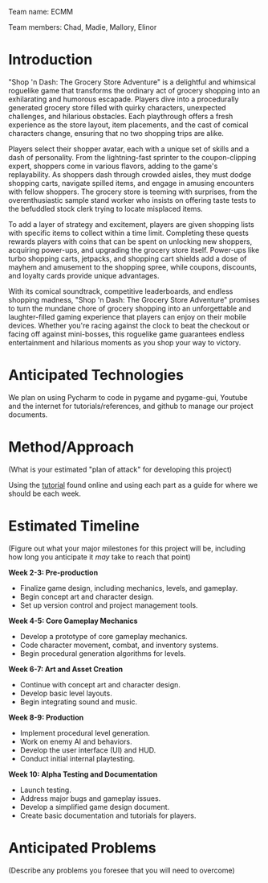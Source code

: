 Team name: ECMM

Team members: Chad, Madie, Mallory, Elinor

# Introduction

"Shop 'n Dash: The Grocery Store Adventure" is a delightful and whimsical roguelike game that transforms the ordinary act of grocery shopping into an exhilarating and humorous escapade. Players dive into a procedurally generated grocery store filled with quirky characters, unexpected challenges, and hilarious obstacles. Each playthrough offers a fresh experience as the store layout, item placements, and the cast of comical characters change, ensuring that no two shopping trips are alike.

Players select their shopper avatar, each with a unique set of skills and a dash of personality. From the lightning-fast sprinter to the coupon-clipping expert, shoppers come in various flavors, adding to the game's replayability. As shoppers dash through crowded aisles, they must dodge shopping carts, navigate spilled items, and engage in amusing encounters with fellow shoppers. The grocery store is teeming with surprises, from the overenthusiastic sample stand worker who insists on offering taste tests to the befuddled stock clerk trying to locate misplaced items.

To add a layer of strategy and excitement, players are given shopping lists with specific items to collect within a time limit. Completing these quests rewards players with coins that can be spent on unlocking new shoppers, acquiring power-ups, and upgrading the grocery store itself. Power-ups like turbo shopping carts, jetpacks, and shopping cart shields add a dose of mayhem and amusement to the shopping spree, while coupons, discounts, and loyalty cards provide unique advantages.

With its comical soundtrack, competitive leaderboards, and endless shopping madness, "Shop 'n Dash: The Grocery Store Adventure" promises to turn the mundane chore of grocery shopping into an unforgettable and laughter-filled gaming experience that players can enjoy on their mobile devices. Whether you're racing against the clock to beat the checkout or facing off against mini-bosses, this roguelike game guarantees endless entertainment and hilarious moments as you shop your way to victory.

# Anticipated Technologies

We plan on using Pycharm to code in pygame and pygame-gui, Youtube and the internet for tutorials/references, and github to manage our project documents.

# Method/Approach

(What is your estimated "plan of attack" for developing this project)

Using the [tutorial](https://rogueliketutorials.com/tutorials/tcod/v2/) found online and using each part as a guide for where we should be each week. 

# Estimated Timeline

(Figure out what your major milestones for this project will be, including how long you anticipate it *may* take to reach that point)

**Week 2-3: Pre-production**
- Finalize game design, including mechanics, levels, and gameplay.
- Begin concept art and character design.
- Set up version control and project management tools.

**Week 4-5: Core Gameplay Mechanics**
- Develop a prototype of core gameplay mechanics.
- Code character movement, combat, and inventory systems.
- Begin procedural generation algorithms for levels.

**Week 6-7: Art and Asset Creation**
- Continue with concept art and character design.
- Develop basic level layouts.
- Begin integrating sound and music.

**Week 8-9: Production**
- Implement procedural level generation.
- Work on enemy AI and behaviors.
- Develop the user interface (UI) and HUD.
- Conduct initial internal playtesting.

**Week 10: Alpha Testing and Documentation**
- Launch testing.
- Address major bugs and gameplay issues.
- Develop a simplified game design document.
- Create basic documentation and tutorials for players.

# Anticipated Problems

(Describe any problems you foresee that you will need to overcome)
